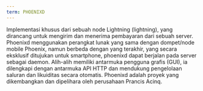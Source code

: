 ```yaml
---
term: PHOENIXD
---
```


Implementasi khusus dari sebuah node Lightning (lightning), yang dirancang untuk mengirim dan menerima pembayaran dari sebuah server. Phoenixd menggunakan perangkat lunak yang sama dengan dompet/node mobile Phoenix, namun berbeda dengan yang terakhir, yang secara eksklusif ditujukan untuk smartphone, phoenixd dapat berjalan pada server sebagai daemon. Alih-alih memiliki antarmuka pengguna grafis (GUI), ia dilengkapi dengan antarmuka API HTTP dan mendukung pengelolaan saluran dan likuiditas secara otomatis. Phoenixd adalah proyek yang dikembangkan dan dipelihara oleh perusahaan Prancis Acinq.